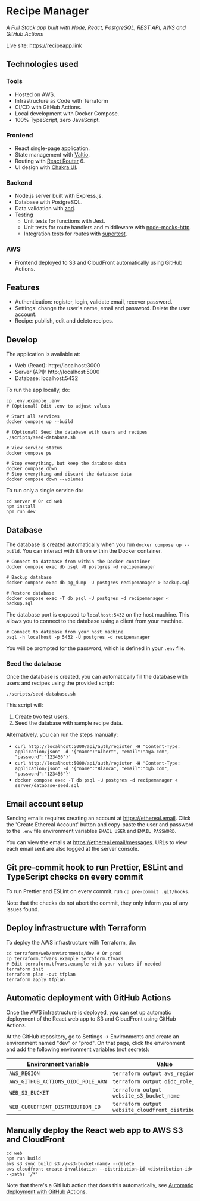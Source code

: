 # Recipe Manager

_A Full Stack app built with Node, React, PostgreSQL, REST API, AWS and GitHub Actions_

Live site: https://recipeapp.link

## Technologies used

### Tools

- Hosted on AWS.
- Infrastructure as Code with Terraform
- CI/CD with GitHub Actions.
- Local development with Docker Compose.
- 100% TypeScript, zero JavaScript.

### Frontend

- React single-page application.
- State management with [Valtio](https://github.com/pmndrs/valtio).
- Routing with [React Router](https://reactrouter.com/en/main) 6.
- UI design with [Chakra UI](https://chakra-ui.com).

### Backend

- Node.js server built with Express.js.
- Database with PostgreSQL.
- Data validation with [zod](https://github.com/colinhacks/zod).
- Testing
  - Unit tests for functions with Jest.
  - Unit tests for route handlers and middleware with [node-mocks-http](https://github.com/howardabrams/node-mocks-http).
  - Integration tests for routes with [supertest](https://github.com/visionmedia/supertest).

### AWS

- Frontend deployed to S3 and CloudFront automatically using GitHub Actions.

## Features

- Authentication: register, login, validate email, recover password.
- Settings: change the user's name, email and password. Delete the user account.
- Recipe: publish, edit and delete recipes.

## Develop

The application is available at:

- Web (React): http://localhost:3000
- Server (API): http://localhost:5000
- Database: localhost:5432

To run the app locally, do:

```shell
cp .env.example .env
# (Optional) Edit .env to adjust values

# Start all services
docker compose up --build

# (Optional) Seed the database with users and recipes
./scripts/seed-database.sh

# View service status
docker compose ps

# Stop everything, but keep the database data
docker compose down
# Stop everything and discard the database data
docker compose down --volumes
```

To run only a single service do:

```shell
cd server # Or cd web
npm install
npm run dev
```

## Database

The database is created automatically when you run `docker compose up --build`. You can interact with it from within the Docker container.

```shell
# Connect to database from within the Docker container
docker compose exec db psql -U postgres -d recipemanager

# Backup database
docker compose exec db pg_dump -U postgres recipemanager > backup.sql

# Restore database
docker compose exec -T db psql -U postgres -d recipemanager < backup.sql
```

The database port is exposed to `localhost:5432` on the host machine. This allows you to connect to the database using a client from your machine.

```shell
# Connect to database from your host machine
psql -h localhost -p 5432 -U postgres -d recipemanager
```

You will be prompted for the password, which is defined in your `.env` file.

### Seed the database

Once the database is created, you can automatically fill the database with users and recipes using the provided script:

```shell
./scripts/seed-database.sh
```

This script will:

1. Create two test users.
2. Seed the database with sample recipe data.

Alternatively, you can run the steps manually:

- `curl http://localhost:5000/api/auth/register -H "Content-Type: application/json" -d '{"name":"Albert", "email":"a@a.com", "password":"123456"}'`
- `curl http://localhost:5000/api/auth/register -H "Content-Type: application/json" -d '{"name":"Blanca", "email":"b@b.com", "password":"123456"}'`
- `docker compose exec -T db psql -U postgres -d recipemanager < server/database-seed.sql`

## Email account setup

Sending emails requires creating an account at https://ethereal.email. Click the 'Create Ethereal Account' button and copy-paste the user and password to the `.env` file environment variables `EMAIL_USER` and `EMAIL_PASSWORD`.

You can view the emails at https://ethereal.email/messages. URLs to view each email sent are also logged at the server console.

## Git pre-commit hook to run Prettier, ESLint and TypeScript checks on every commit

To run Prettier and ESLint on every commit, run `cp pre-commit .git/hooks`.

Note that the checks do not abort the commit, they only inform you of any issues found.

## Deploy infrastructure with Terraform

To deploy the AWS infrastructure with Terraform, do:

```shell
cd terraform/web/environments/dev # Or prod
cp terraform.tfvars.example terraform.tfvars
# Edit terraform.tfvars.example with your values if needed
terraform init
terraform plan -out tfplan
terraform apply tfplan
```

## Automatic deployment with GitHub Actions

Once the AWS infrastructure is deployed, you can set up automatic deployment of the React web app to S3 and CloudFront using GitHub Actions.

At the GitHub repository, go to Settings → Environments and create an environment named "dev" or "prod".
On that page, click the environment and add the following environment variables (not secrets):

| Environment variable               | Value                                                 |
| ---------------------------------- | ----------------------------------------------------- |
| `AWS_REGION`                       | `terraform output aws_region`                         |
| `AWS_GITHUB_ACTIONS_OIDC_ROLE_ARN` | `terraform output oidc_role_arn`                      |
| `WEB_S3_BUCKET`                    | `terraform output website_s3_bucket_name`             |
| `WEB_CLOUDFRONT_DISTRIBUTION_ID`   | `terraform output website_cloudfront_distribution_id` |

## Manually deploy the React web app to AWS S3 and CloudFront

```shell
cd web
npm run build
aws s3 sync build s3://<s3-bucket-name> --delete
aws cloudfront create-invalidation --distribution-id <distribution-id> --paths '/*'
```

Note that there's a GitHub action that does this automatically, see [Automatic deployment with GitHub Actions](#automatic-deployment-with-github-actions).
